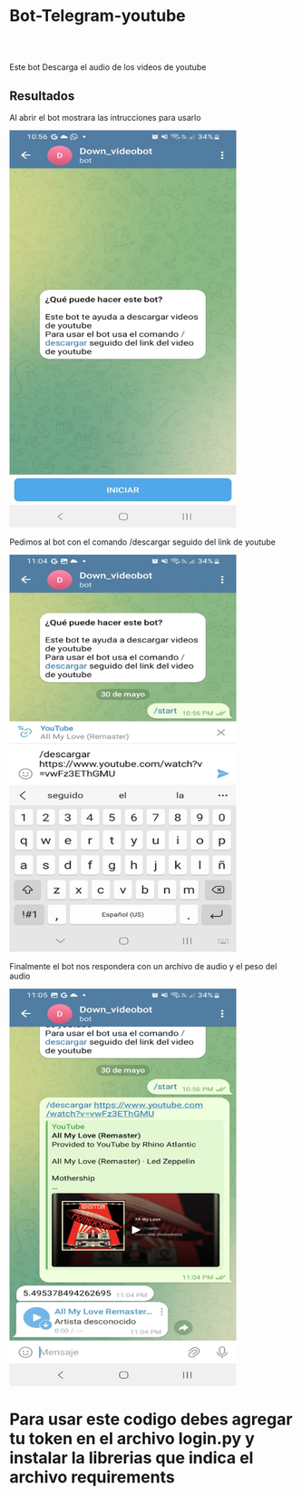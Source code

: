 <h1>Bot-Telegram-youtube</h1>
<br>
<h2></h2>Este bot Descarga el audio de los videos de youtube </h2>

<h2>Resultados</h2>
<p>Al abrir el bot mostrara las intrucciones para usarlo</p>
<img src="botinicio.jpeg" alt="Girl in a jacket" width="400" height="700">
<br>
<p>Pedimos al bot con el comando /descargar seguido del link de youtube</p>
<img src="Bot peticion.jpeg" alt="Girl in a jacket" width="400" height="700">
<br>
<p>Finalmente el bot nos respondera con un archivo de audio y el peso del audio</p>
<img src="botn respuesta.jpeg" alt="Girl in a jacket" width="400" height="700">


<h1>Para usar este codigo debes agregar tu token en el archivo login.py y instalar la librerias que indica el archivo requirements</h1>
